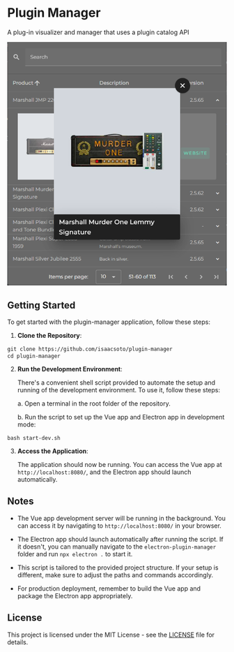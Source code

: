 # Plugin Manager
A plug-in visualizer and manager that uses a plugin catalog API

![Plugin Manager Screenshot](assets/Screenshot.png)

## Getting Started

To get started with the plugin-manager application, follow these steps:

1. **Clone the Repository**: 
```
git clone https://github.com/isaacsoto/plugin-manager
cd plugin-manager
```
2. **Run the Development Environment**:

    There's a convenient shell script provided to automate the setup and running of the development environment. To use it, follow these steps:

    a. Open a terminal in the root folder of the repository.

    b. Run the script to set up the Vue app and Electron app in development mode:
```
bash start-dev.sh
```
3. **Access the Application**:

      The application should now be running. You can access the Vue app at `http://localhost:8080/`, and the Electron app should launch automatically.

## Notes

- The Vue app development server will be running in the background. You can access it by navigating to `http://localhost:8080/` in your browser.

- The Electron app should launch automatically after running the script. If it doesn't, you can manually navigate to the `electron-plugin-manager` folder and run `npx electron .` to start it.

- This script is tailored to the provided project structure. If your setup is different, make sure to adjust the paths and commands accordingly.

- For production deployment, remember to build the Vue app and package the Electron app appropriately.

## License

This project is licensed under the MIT License - see the [LICENSE](LICENSE) file for details.

